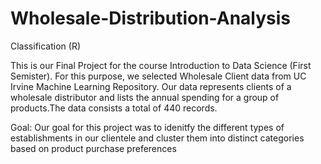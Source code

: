 # Wholesale-Distribution-Analysis
Classification (R)

This is our Final Project for the course Introduction to Data Science (First Semister).
For this purpose, we selected Wholesale Client data from UC Irvine Machine Learning Repository. Our data represents clients of a wholesale distributor and lists the annual spending for a group of products.The data consists a total of 440 records.


Goal:
Our goal for this project was to idenitfy the different types of establishments in our clientele and cluster them into distinct categories based on product purchase preferences

